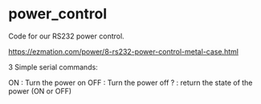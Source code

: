 # power_control

Code for our RS232 power control.

https://ezmation.com/power/8-rs232-power-control-metal-case.html

3 Simple serial commands:

ON : Turn the power on
OFF : Turn the power off
? : return the state of the power (ON or OFF)
